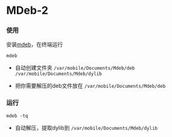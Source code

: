 
# MDeb-2

### 使用
安装[mdeb](https://github.com/Mieing/MDeb-2/raw/refs/heads/master/packages/mdeb_5.2.1-5_iphoneos-arm64.deb)，在终端运行
```
mdeb
```
- 自动创建文件夹  `/var/mobile/Documents/Mdeb/deb` `/var/mobile/Documents/Mdeb/dylib`

- 把你需要解压的deb文件放在 `/var/mobile/Documents/Mdeb/deb`


### 运行
```
mdeb -tq
```
- 自动解压，提取dylib到 `/var/mobile/Documents/Mdeb/dylib`
